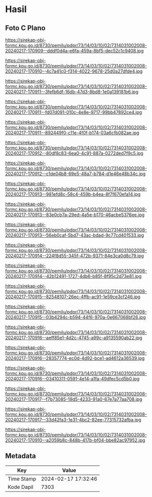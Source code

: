 # Hasil

## Foto C Plano

https://sirekap-obj-formc.kpu.go.id/8730/pemilu/pdpr/73/14/03/10/02/7314031002008-20240217-170909--dddf0d4a-e6fa-459a-8bf5-dec52c1c9408.jpg

https://sirekap-obj-formc.kpu.go.id/8730/pemilu/pdpr/73/14/03/10/02/7314031002008-20240217-170910--4c7a41c0-f314-4022-9678-25d0a27dfde4.jpg

https://sirekap-obj-formc.kpu.go.id/8730/pemilu/pdpr/73/14/03/10/02/7314031002008-20240217-170911--3fefb6df-16db-47d3-8bd8-1e0a139181b6.jpg

https://sirekap-obj-formc.kpu.go.id/8730/pemilu/pdpr/73/14/03/10/02/7314031002008-20240217-170911--fd07d091-010c-4e8e-9717-99bb47892ce4.jpg

https://sirekap-obj-formc.kpu.go.id/8730/pemilu/pdpr/73/14/03/10/02/7314031002008-20240217-170911--892449f0-c11e-4f0f-b174-03a6cfb082ae.jpg

https://sirekap-obj-formc.kpu.go.id/8730/pemilu/pdpr/73/14/03/10/02/7314031002008-20240217-170912--80df8c83-6ea0-4c91-887a-0272ded7f9c5.jpg

https://sirekap-obj-formc.kpu.go.id/8730/pemilu/pdpr/73/14/03/10/02/7314031002008-20240217-170912--c1de04b8-69e5-48a7-b784-d1e46e48b34c.jpg

https://sirekap-obj-formc.kpu.go.id/8730/pemilu/pdpr/73/14/03/10/02/7314031002008-20240217-170913--981efd8c-58c4-459b-b4ea-8f7f670efa14.jpg

https://sirekap-obj-formc.kpu.go.id/8730/pemilu/pdpr/73/14/03/10/02/7314031002008-20240217-170913--83e0cb7a-29ed-4a5e-b170-46acbe5376ee.jpg

https://sirekap-obj-formc.kpu.go.id/8730/pemilu/pdpr/73/14/03/10/02/7314031002008-20240217-170913--56eb0caf-5bd7-43ac-bdad-9c77cd401533.jpg

https://sirekap-obj-formc.kpu.go.id/8730/pemilu/pdpr/73/14/03/10/02/7314031002008-20240217-170914--224f8d55-345f-472b-9371-84e3ca0d8c79.jpg

https://sirekap-obj-formc.kpu.go.id/8730/pemilu/pdpr/73/14/03/10/02/7314031002008-20240217-170914--42b12491-1727-4db6-b85f-8f95c2d73e81.jpg

https://sirekap-obj-formc.kpu.go.id/8730/pemilu/pdpr/73/14/03/10/02/7314031002008-20240217-170915--82548107-26ec-4ffb-ac91-1e59ce3cf246.jpg

https://sirekap-obj-formc.kpu.go.id/8730/pemilu/pdpr/73/14/03/10/02/7314031002008-20240217-170915--03b4294c-b594-44f6-970a-0e667068bf26.jpg

https://sirekap-obj-formc.kpu.go.id/8730/pemilu/pdpr/73/14/03/10/02/7314031002008-20240217-170916--aeff85e1-4d2c-4745-a99c-a9135590ab22.jpg

https://sirekap-obj-formc.kpu.go.id/8730/pemilu/pdpr/73/14/03/10/02/7314031002008-20240217-170916--28357774-ec0d-4d92-bce1-ad4612a36539.jpg

https://sirekap-obj-formc.kpu.go.id/8730/pemilu/pdpr/73/14/03/10/02/7314031002008-20240217-170916--03410311-0591-4e14-a1fa-49dfec5cd5b0.jpg

https://sirekap-obj-formc.kpu.go.id/8730/pemilu/pdpr/73/14/03/10/02/7314031002008-20240217-170917--f7b73085-19d5-4233-91a0-67e7a77aa708.jpg

https://sirekap-obj-formc.kpu.go.id/8730/pemilu/pdpr/73/14/03/10/02/7314031002008-20240217-170917--33d42fa3-1e31-4bc2-82ee-77315732afba.jpg

https://sirekap-obj-formc.kpu.go.id/8730/pemilu/pdpr/73/14/03/10/02/7314031002008-20240217-170910--a2059b8c-848b-417b-bf04-bbe82ac97952.jpg


## Metadata

| Key        | Value               |
| ---------- | ------------------- |
| Time Stamp | 2024-02-17 17:32:46 |
| Kode Dapil | 7303                |



